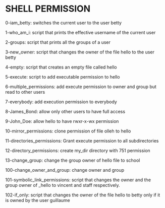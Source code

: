 # SHELL PERMISSION

0-iam_betty: switches the current user to the user betty

1-who_am_i: script that prints the effective username of the current user

2-groups: script that  prints all the groups of a user

3-new_owner: script that changes the owner of the file hello to the user betty

4-empty:  script that creates an empty file called hello

5-execute: script to add executable permission to hello

6-multiple_permissions: add execute permission to owner and group but read to other users

7-everybody: add execution permission to everybody

8-James_Bond: allow only other users to have full access

9-John_Doe: allow hello to have rwxr-x-wx permission

10-mirror_permissions: clone permission of file olleh to hello

11-directories_permissions: Grant execute permission to all subdirectories

12-directory_permissions: create my_dir directory with 751 permission

13-change_group: change the group owner of hello file to school

100-change_owner_and_group: change owner and group

101-symbolic_link_permissions: script that changes the owner and the group owner of _hello to vincent and staff respectively.

102-if_only: script that changes the owner of the file hello to betty only if it is owned by the user guillaume

